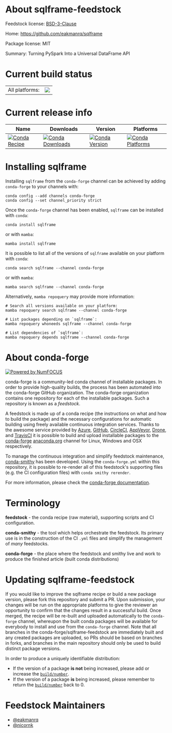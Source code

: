 About sqlframe-feedstock
========================

Feedstock license: [BSD-3-Clause](https://github.com/conda-forge/sqlframe-feedstock/blob/main/LICENSE.txt)

Home: https://github.com/eakmanrq/sqlframe

Package license: MIT

Summary: Turning PySpark Into a Universal DataFrame API

Current build status
====================


<table><tr><td>All platforms:</td>
    <td>
      <a href="https://dev.azure.com/conda-forge/feedstock-builds/_build/latest?definitionId=25345&branchName=main">
        <img src="https://dev.azure.com/conda-forge/feedstock-builds/_apis/build/status/sqlframe-feedstock?branchName=main">
      </a>
    </td>
  </tr>
</table>

Current release info
====================

| Name | Downloads | Version | Platforms |
| --- | --- | --- | --- |
| [![Conda Recipe](https://img.shields.io/badge/recipe-sqlframe-green.svg)](https://anaconda.org/conda-forge/sqlframe) | [![Conda Downloads](https://img.shields.io/conda/dn/conda-forge/sqlframe.svg)](https://anaconda.org/conda-forge/sqlframe) | [![Conda Version](https://img.shields.io/conda/vn/conda-forge/sqlframe.svg)](https://anaconda.org/conda-forge/sqlframe) | [![Conda Platforms](https://img.shields.io/conda/pn/conda-forge/sqlframe.svg)](https://anaconda.org/conda-forge/sqlframe) |

Installing sqlframe
===================

Installing `sqlframe` from the `conda-forge` channel can be achieved by adding `conda-forge` to your channels with:

```
conda config --add channels conda-forge
conda config --set channel_priority strict
```

Once the `conda-forge` channel has been enabled, `sqlframe` can be installed with `conda`:

```
conda install sqlframe
```

or with `mamba`:

```
mamba install sqlframe
```

It is possible to list all of the versions of `sqlframe` available on your platform with `conda`:

```
conda search sqlframe --channel conda-forge
```

or with `mamba`:

```
mamba search sqlframe --channel conda-forge
```

Alternatively, `mamba repoquery` may provide more information:

```
# Search all versions available on your platform:
mamba repoquery search sqlframe --channel conda-forge

# List packages depending on `sqlframe`:
mamba repoquery whoneeds sqlframe --channel conda-forge

# List dependencies of `sqlframe`:
mamba repoquery depends sqlframe --channel conda-forge
```


About conda-forge
=================

[![Powered by
NumFOCUS](https://img.shields.io/badge/powered%20by-NumFOCUS-orange.svg?style=flat&colorA=E1523D&colorB=007D8A)](https://numfocus.org)

conda-forge is a community-led conda channel of installable packages.
In order to provide high-quality builds, the process has been automated into the
conda-forge GitHub organization. The conda-forge organization contains one repository
for each of the installable packages. Such a repository is known as a *feedstock*.

A feedstock is made up of a conda recipe (the instructions on what and how to build
the package) and the necessary configurations for automatic building using freely
available continuous integration services. Thanks to the awesome service provided by
[Azure](https://azure.microsoft.com/en-us/services/devops/), [GitHub](https://github.com/),
[CircleCI](https://circleci.com/), [AppVeyor](https://www.appveyor.com/),
[Drone](https://cloud.drone.io/welcome), and [TravisCI](https://travis-ci.com/)
it is possible to build and upload installable packages to the
[conda-forge](https://anaconda.org/conda-forge) [anaconda.org](https://anaconda.org/)
channel for Linux, Windows and OSX respectively.

To manage the continuous integration and simplify feedstock maintenance,
[conda-smithy](https://github.com/conda-forge/conda-smithy) has been developed.
Using the ``conda-forge.yml`` within this repository, it is possible to re-render all of
this feedstock's supporting files (e.g. the CI configuration files) with ``conda smithy rerender``.

For more information, please check the [conda-forge documentation](https://conda-forge.org/docs/).

Terminology
===========

**feedstock** - the conda recipe (raw material), supporting scripts and CI configuration.

**conda-smithy** - the tool which helps orchestrate the feedstock.
                   Its primary use is in the construction of the CI ``.yml`` files
                   and simplify the management of *many* feedstocks.

**conda-forge** - the place where the feedstock and smithy live and work to
                  produce the finished article (built conda distributions)


Updating sqlframe-feedstock
===========================

If you would like to improve the sqlframe recipe or build a new
package version, please fork this repository and submit a PR. Upon submission,
your changes will be run on the appropriate platforms to give the reviewer an
opportunity to confirm that the changes result in a successful build. Once
merged, the recipe will be re-built and uploaded automatically to the
`conda-forge` channel, whereupon the built conda packages will be available for
everybody to install and use from the `conda-forge` channel.
Note that all branches in the conda-forge/sqlframe-feedstock are
immediately built and any created packages are uploaded, so PRs should be based
on branches in forks, and branches in the main repository should only be used to
build distinct package versions.

In order to produce a uniquely identifiable distribution:
 * If the version of a package **is not** being increased, please add or increase
   the [``build/number``](https://docs.conda.io/projects/conda-build/en/latest/resources/define-metadata.html#build-number-and-string).
 * If the version of a package **is** being increased, please remember to return
   the [``build/number``](https://docs.conda.io/projects/conda-build/en/latest/resources/define-metadata.html#build-number-and-string)
   back to 0.

Feedstock Maintainers
=====================

* [@eakmanrq](https://github.com/eakmanrq/)
* [@nicornk](https://github.com/nicornk/)

